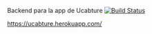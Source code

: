 Backend para la app de Ucabture
[![Build Status](https://travis-ci.org/leolas95/ucabture.svg?branch=master)](https://travis-ci.org/leolas95/ucabture)

https://ucabture.herokuapp.com/